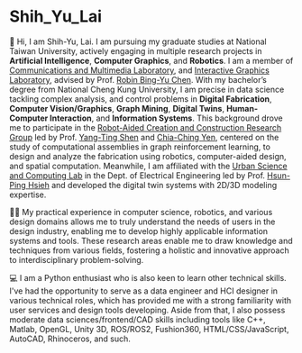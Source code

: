 # Shih_Yu_Lai

👋 Hi, I am Shih-Yu, Lai. I am pursuing my graduate studies at National Taiwan University, actively engaging in multiple research projects in **Artificial Intelligence**, **Computer Graphics**, and **Robotics**. I am a member of [Communications and Multimedia Laboratory](https://www.cmlab.csie.ntu.edu.tw/new_cml_website/index.php), and [Interactive Graphics Laboratory](http://graphics.im.ntu.edu.tw/index.html), advised by Prof. [Robin Bing-Yu Chen](https://scholar.google.com/citations?user=8UC5dY4AAAAJ&hl=en). With my bachelor’s degree from National Cheng Kung University, I am precise in data science tackling complex analysis, and control problems in **Digital Fabrication**, **Computer Vision/Graphics**, **Graph Mining**, **Digital Twins**, **Human-Computer Interaction**, and **Information Systems**. This background drove me to participate in the [Robot-Aided Creation and Construction Research Group](https://rccn.dev/en/projects/) led by Prof. [Yang-Ting Shen](https://www.researchgate.net/profile/Yang-Ting-Shen) and [Chia-Ching Yen](https://researchoutput.ncku.edu.tw/en/persons/chia-ching-yen), centered on the study of computational assemblies in graph reinforcement learning, to design and analyze the fabrication using robotics, computer-aided design, and spatial computation. Meanwhile, I am affiliated with the [Urban Science and Computing Lab](https://hphsieh.github.io/nckuee/research.html) in the Dept. of Electrical Engineering led by Prof. [Hsun-Ping Hsieh](https://scholar.google.com/citations?user=f6SBzrAAAAAJ&hl=en) and developed the digital twin systems with  2D/3D modeling expertise. 

🧑‍🎨 My practical experience in computer science, robotics, and various design domains allows me to truly understand the needs of users in the design industry, enabling me to develop highly applicable information systems and tools. These research areas enable me to draw knowledge and techniques from various fields, fostering a holistic and innovative approach to interdisciplinary problem-solving.

💻 I am a Python enthusiast who is also keen to learn other technical skills. I've had the opportunity to serve as a data engineer and HCI designer in various technical roles, which has provided me with a strong familiarity with user services and design tools developing. Aside from that, I also possess moderate data sciences/frontend/CAD skills including tools like C++, Matlab, OpenGL, Unity 3D, ROS/ROS2, Fushion360, HTML/CSS/JavaScript, AutoCAD, Rhinoceros, and such.
